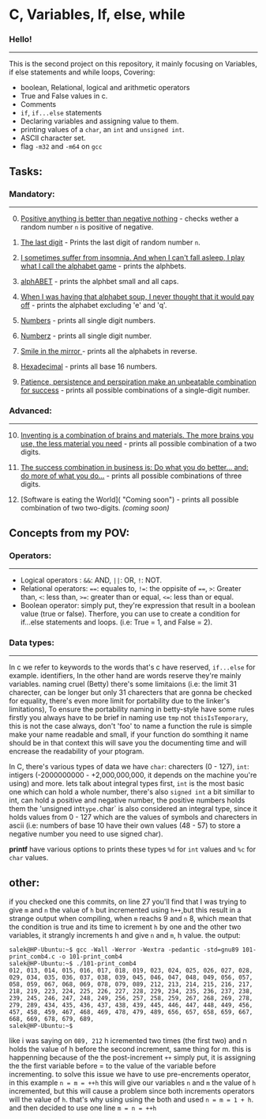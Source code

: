 # C, Variables, If, else, while

### Hello!
---
This is the second project on this repository, it mainly focusing on Variables, if else statements and while loops, Covering:
 * boolean, Relational, logical and arithmetic operators
 * True and False values in c.
 * Comments
 * `if`, `if...else` statements
 * Declaring variables and assigning value to them.
 * printing values of a `char`, an `int` and `unsigned int`.
 * ASCII character set.
 * flag `-m32` and `-m64` on `gcc`

## Tasks:

### Mandatory:
---
0. [Positive anything is better than negative nothing]( "0") - checks wether a random number `n` is positive of negative.

1. [The last digit]( "1") - Prints the last digit of random number `n`.

2. [I sometimes suffer from insomnia. And when I can't fall asleep, I play what I call the alphabet game]( "2") - prints the alphbets.

3. [alphABET]( "3") - prints the alphbet small and all caps.

4. [When I was having that alphabet soup, I never thought that it would pay off]( "4") - prints the alphabet excluding 'e' and 'q'.

5. [Numbers]( "5") - prints all single digit numbers.

6. [Numberz]( "6") - prints all single digit number.

7. [Smile in the mirror ]( "7") - prints all the alphabets in reverse.

8. [Hexadecimal]( "8") - prints all base 16 numbers.

9. [Patience, persistence and perspiration make an unbeatable combination for success]( "9") - prints all possible combinations of a single-digit number.

### Advanced:
---
10. [Inventing is a combination of brains and materials. The more brains you use, the less material you need]( "100") - prints all possible combination of a two digits.

11. [The success combination in business is: Do what you do better... and: do more of what you do...]( "101") - prints all possible combinations of  three digits.

12. [Software is eating the World]( "Coming soon") - prints all possible combination of two two-digits. *(coming soon)*

## Concepts from my POV:

### Operators:
---
 * Logical operators : `&&`: AND, `||`: OR, `!`: NOT.
 * Relational operators: `==`: equales to, `!=`: the oppisite of `==`, `>`: Greater than, `<`: less than, `>=`: greater than or equal, `<=`: less than or equal.
 * Boolean operator: simply put, they're expression that result in a boolean value (true or false). Therfore, you can use to create a condition for if...else statements and loops. (i.e: True = 1, and False = 2).

### Data types:
---
In c we refer to keywords to the words that's c have reserved, `if...else` for example. identifiers, In the other hand are words reserve they're mainly variables. naming cruel (Betty) there's some limitaions (i.e: the limit 31 charecter, can be longer but only 31 charecters that are gonna be checked for equality, there's even more limit for portability due to the linker's limitations), To ensure the portability naming in betty-style have some rules firstly you always have to be brief in naming use `tmp` not `thisIsTemporary`, this is not the case always, don't 'foo' to name a function the rule is simple make your name readable and small, if your function do somthing it name should be in that context this will save you the documenting time and will encrease the readability of your ptogram.

In C, there's various types of data we have `char`: charecters (0 - 127), `int`: intigers (-2000000000 - +2,000,000,000, it depends on the machine you're using) and more. lets talk about integral types first, `int` is the most basic one which can hold a whole number, there's also `signed int` a bit simillar to int, can hold a positive and negative number, the positive numbers holds them the 'unsigned int` type.
`char` is also considered an integral type, since it holds values from 0 - 127 which are the values of symbols and charecters in ascii (i.e: numbers of base 10 have their own values (48 - 57) to store a negative number you need to use signed char).

**printf** have various options to prints these types `%d` for `int` values and `%c` for `char` values.

## other:

if you checked one this commits, on line 27 you'll find that I was trying to give `m` and `n` the value of `h` but incremented using `h++`,but this result in a strange output when compiling, when `m` reachs 9 and `n` 8, which mean that the condition is true and its time to icrement `h` by one and the other two variables, it strangly increments h and give `n` and `m`, h value.
the output:

~~~
salek@HP-Ubuntu:~$ gcc -Wall -Werror -Wextra -pedantic -std=gnu89 101-print_comb4.c -o 101-print_comb4
salek@HP-Ubuntu:~$ ./101-print_comb4
012, 013, 014, 015, 016, 017, 018, 019, 023, 024, 025, 026, 027, 028, 029, 034, 035, 036, 037, 038, 039, 045, 046, 047, 048, 049, 056, 057, 058, 059, 067, 068, 069, 078, 079, 089, 212, 213, 214, 215, 216, 217, 218, 219, 223, 224, 225, 226, 227, 228, 229, 234, 235, 236, 237, 238, 239, 245, 246, 247, 248, 249, 256, 257, 258, 259, 267, 268, 269, 278, 279, 289, 434, 435, 436, 437, 438, 439, 445, 446, 447, 448, 449, 456, 457, 458, 459, 467, 468, 469, 478, 479, 489, 656, 657, 658, 659, 667, 668, 669, 678, 679, 689,
salek@HP-Ubuntu:~$
~~~
like i was saying on `089, 212` h icremented two times (the first two) and n holds the value of h before the second increment, same thing for m. this is happenning because of the the post-increment `++` simply put, it is assigning the the first variable before = to the value of the variable before incrementing. to solve this issue we have to use pre-encrements operator, in this example `n = m = ++h` this will give our variables `n` and `m` the value of `h` incremented, but this will cause a problem since both increments operators will the value of `h`. that's why using using the both and used `n = m = 1 + h`. and then decided to use one line `m = n = ++h`
